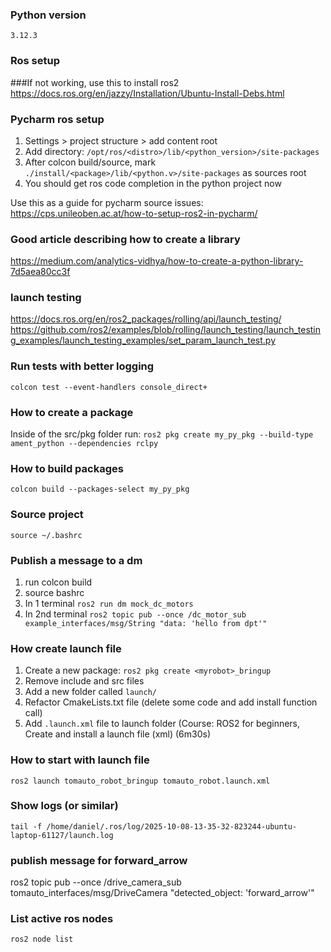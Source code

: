 ### Python version
`3.12.3`
### Ros setup
###If not working, use this to install ros2
https://docs.ros.org/en/jazzy/Installation/Ubuntu-Install-Debs.html

### Pycharm ros setup
1. Settings > project structure > add content root
2. Add directory: `/opt/ros/<distro>/lib/<python_version>/site-packages`
3. After colcon build/source, mark `./install/<package>/lib/<python.v>/site-packages` as sources root
3. You should get ros code completion in the python project now

Use this as a guide for pycharm source issues:
https://cps.unileoben.ac.at/how-to-setup-ros2-in-pycharm/

### Good article describing how to create a library
https://medium.com/analytics-vidhya/how-to-create-a-python-library-7d5aea80cc3f

### launch testing
https://docs.ros.org/en/ros2_packages/rolling/api/launch_testing/
https://github.com/ros2/examples/blob/rolling/launch_testing/launch_testing_examples/launch_testing_examples/set_param_launch_test.py

### Run tests with better logging
```colcon test --event-handlers console_direct+```

### How to create a package
Inside of the src/pkg folder run:
`ros2 pkg create my_py_pkg --build-type ament_python --dependencies rclpy`

### How to build packages
`colcon build --packages-select my_py_pkg`

### Source project
`source ~/.bashrc`

### Publish a message to a dm
1. run colcon build
2. source bashrc
3. In 1 terminal `ros2 run dm mock_dc_motors`
4. In 2nd terminal `ros2 topic pub --once /dc_motor_sub example_interfaces/msg/String "data: 'hello from dpt'"`

### How create launch file
1. Create a new package: `ros2 pkg create <myrobot>_bringup`
2. Remove include and src files
3. Add a new folder called `launch/`
4. Refactor CmakeLists.txt file (delete some code and add install function call)
5. Add `.launch.xml` file to launch folder (Course: ROS2 for beginners, Create and install a launch file (xml) (6m30s)


### How to start with launch file
`ros2 launch tomauto_robot_bringup tomauto_robot.launch.xml`

### Show logs (or similar)
`tail -f /home/daniel/.ros/log/2025-10-08-13-35-32-823244-ubuntu-laptop-61127/launch.log`

### publish message for forward_arrow
ros2 topic pub --once /drive_camera_sub tomauto_interfaces/msg/DriveCamera "detected_object: 'forward_arrow'"


### List active ros nodes
`ros2 node list`